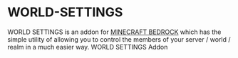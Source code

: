 # WORLD-SETTINGS
WORLD SETTINGS is an addon for [MINECRAFT BEDROCK](https://www.microsoft.com/es-ec/p/minecraft-for-windows/9nblggh2jhxj?activetab=pivot:overviewtab) which has the simple utility of allowing you to control the members of your server / world / realm in a much easier way. 
WORLD SETTINGS Addon
